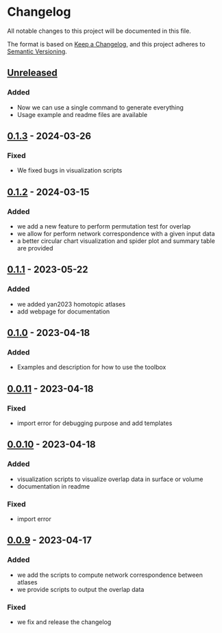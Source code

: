 # Changelog
All notable changes to this project will be documented in this file.

The format is based on [Keep a Changelog](https://keepachangelog.com/en/1.0.0/), and this project adheres to [Semantic Versioning](https://semver.org/spec/v2.0.0.html).

## [Unreleased]
### Added
- Now we can use a single command to generate everything
- Usage example and readme files are available

## [0.1.3] - 2024-03-26
### Fixed
- We fixed bugs in visualization scripts

## [0.1.2] - 2024-03-15
### Added
- we add a new feature to perform permutation test for overlap
- we allow for perform network correspondence with a given input data
- a better circular chart visualization and spider plot and summary table are provided

## [0.1.1] - 2023-05-22
### Added
- we added yan2023 homotopic atlases
- add webpage for documentation

## [0.1.0] - 2023-04-18
### Added
- Examples and description for how to use the toolbox

## [0.0.11] - 2023-04-18
### Fixed
- import error for debugging purpose and add templates

## [0.0.10] - 2023-04-18
### Added
- visualization scripts to visualize overlap data in surface or volume
- documentation in readme

### Fixed
- import error

## [0.0.9] - 2023-04-17
### Added
- we add the scripts to compute network correspondence between atlases
- we provide scripts to output the overlap data

### Fixed
- we fix and release the changelog

[Unreleased]: https://github.com/rubykong/cbig_network_correspondence/compare/0.1.3...master
[0.1.3]: https://github.com/rubykong/cbig_network_correspondence/compare/0.1.2...0.1.3
[0.1.2]: https://github.com/rubykong/cbig_network_correspondence/compare/0.1.1...0.1.2
[0.1.1]: https://github.com/rubykong/cbig_network_correspondence/compare/0.1.0...0.1.1
[0.1.0]: https://github.com/rubykong/cbig_network_correspondence/compare/0.0.11...0.1.0
[0.0.11]: https://github.com/rubykong/cbig_network_correspondence/compare/0.0.10...0.0.11
[0.0.10]: https://github.com/rubykong/cbig_network_correspondence/compare/0.0.9...0.0.10
[0.0.9]: https://github.com/rubykong/cbig_network_correspondence/tree/0.0.9
